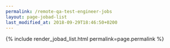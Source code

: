 ```yaml
---
permalink: /remote-qa-test-engineer-jobs
layout: page-jobad-list
last_modified_at: 2018-09-29T18:46:50+0200
---
```

{% include render_jobad_list.html permalink=page.permalink %}

